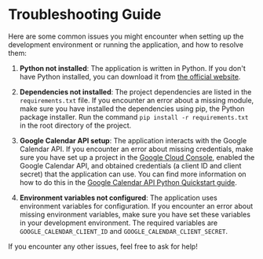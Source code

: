 # Troubleshooting Guide

Here are some common issues you might encounter when setting up the development environment or running the application, and how to resolve them:

1. **Python not installed**: The application is written in Python. If you don't have Python installed, you can download it from [the official website](https://www.python.org/downloads/).

2. **Dependencies not installed**: The project dependencies are listed in the `requirements.txt` file. If you encounter an error about a missing module, make sure you have installed the dependencies using pip, the Python package installer. Run the command `pip install -r requirements.txt` in the root directory of the project.

3. **Google Calendar API setup**: The application interacts with the Google Calendar API. If you encounter an error about missing credentials, make sure you have set up a project in the [Google Cloud Console](https://console.cloud.google.com/), enabled the Google Calendar API, and obtained credentials (a client ID and client secret) that the application can use. You can find more information on how to do this in the [Google Calendar API Python Quickstart guide](https://developers.google.com/calendar/quickstart/python).

4. **Environment variables not configured**: The application uses environment variables for configuration. If you encounter an error about missing environment variables, make sure you have set these variables in your development environment. The required variables are `GOOGLE_CALENDAR_CLIENT_ID` and `GOOGLE_CALENDAR_CLIENT_SECRET`.

If you encounter any other issues, feel free to ask for help!